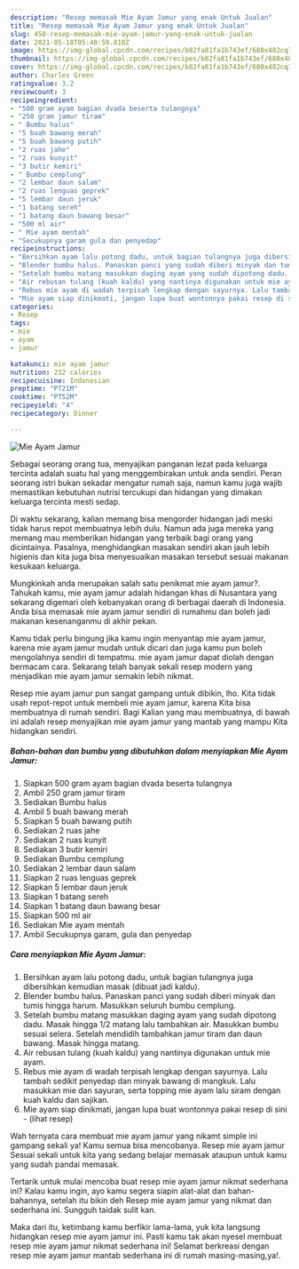 ```yaml
---
description: "Resep memasak Mie Ayam Jamur yang enak Untuk Jualan"
title: "Resep memasak Mie Ayam Jamur yang enak Untuk Jualan"
slug: 450-resep-memasak-mie-ayam-jamur-yang-enak-untuk-jualan
date: 2021-05-18T05:48:59.810Z
image: https://img-global.cpcdn.com/recipes/b82fa81fa1b743ef/680x482cq70/mie-ayam-jamur-foto-resep-utama.jpg
thumbnail: https://img-global.cpcdn.com/recipes/b82fa81fa1b743ef/680x482cq70/mie-ayam-jamur-foto-resep-utama.jpg
cover: https://img-global.cpcdn.com/recipes/b82fa81fa1b743ef/680x482cq70/mie-ayam-jamur-foto-resep-utama.jpg
author: Charles Green
ratingvalue: 3.2
reviewcount: 3
recipeingredient:
- "500 gram ayam bagian dvada beserta tulangnya"
- "250 gram jamur tiram"
- " Bumbu halus"
- "5 buah bawang merah"
- "5 buah bawang putih"
- "2 ruas jahe"
- "2 ruas kunyit"
- "3 butir kemiri"
- " Bumbu cemplung"
- "2 lembar daun salam"
- "2 ruas lenguas geprek"
- "5 lembar daun jeruk"
- "1 batang sereh"
- "1 batang daun bawang besar"
- "500 ml air"
- " Mie ayam mentah"
- "Secukupnya garam gula dan penyedap"
recipeinstructions:
- "Bersihkan ayam lalu potong dadu, untuk bagian tulangnya juga dibersihkan kemudian masak (dibuat jadi kaldu)."
- "Blender bumbu halus. Panaskan panci yang sudah diberi minyak dan tumis hingga harum. Masukkan seluruh bumbu cemplung."
- "Setelah bumbu matang masukkan daging ayam yang sudah dipotong dadu. Masak hingga 1/2 matang lalu tambahkan air. Masukkan bumbu sesuai selera. Setelah mendidih tambahkan jamur tiram dan daun bawang. Masak hingga matang."
- "Air rebusan tulang (kuah kaldu) yang nantinya digunakan untuk mie ayam."
- "Rebus mie ayam di wadah terpisah lengkap dengan sayurnya. Lalu tambah sedikit penyedap dan minyak bawang di mangkuk. Lalu masukkan mie dan sayuran, serta topping mie ayam lalu siram dengan kuah kaldu dan sajikan."
- "Mie ayam siap dinikmati, jangan lupa buat wontonnya pakai resep di sini           (lihat resep)"
categories:
- Resep
tags:
- mie
- ayam
- jamur

katakunci: mie ayam jamur 
nutrition: 232 calories
recipecuisine: Indonesian
preptime: "PT21M"
cooktime: "PT52M"
recipeyield: "4"
recipecategory: Dinner

---
```



![Mie Ayam Jamur](https://img-global.cpcdn.com/recipes/b82fa81fa1b743ef/680x482cq70/mie-ayam-jamur-foto-resep-utama.jpg)

Sebagai seorang orang tua, menyajikan panganan lezat pada keluarga tercinta adalah suatu hal yang menggembirakan untuk anda sendiri. Peran seorang istri bukan sekadar mengatur rumah saja, namun kamu juga wajib memastikan kebutuhan nutrisi tercukupi dan hidangan yang dimakan keluarga tercinta mesti sedap.

Di waktu  sekarang, kalian memang bisa mengorder hidangan jadi meski tidak harus repot membuatnya lebih dulu. Namun ada juga mereka yang memang mau memberikan hidangan yang terbaik bagi orang yang dicintainya. Pasalnya, menghidangkan masakan sendiri akan jauh lebih higienis dan kita juga bisa menyesuaikan masakan tersebut sesuai makanan kesukaan keluarga. 



Mungkinkah anda merupakan salah satu penikmat mie ayam jamur?. Tahukah kamu, mie ayam jamur adalah hidangan khas di Nusantara yang sekarang digemari oleh kebanyakan orang di berbagai daerah di Indonesia. Anda bisa memasak mie ayam jamur sendiri di rumahmu dan boleh jadi makanan kesenanganmu di akhir pekan.

Kamu tidak perlu bingung jika kamu ingin menyantap mie ayam jamur, karena mie ayam jamur mudah untuk dicari dan juga kamu pun boleh mengolahnya sendiri di tempatmu. mie ayam jamur dapat diolah dengan bermacam cara. Sekarang telah banyak sekali resep modern yang menjadikan mie ayam jamur semakin lebih nikmat.

Resep mie ayam jamur pun sangat gampang untuk dibikin, lho. Kita tidak usah repot-repot untuk membeli mie ayam jamur, karena Kita bisa membuatnya di rumah sendiri. Bagi Kalian yang mau membuatnya, di bawah ini adalah resep menyajikan mie ayam jamur yang mantab yang mampu Kita hidangkan sendiri.

<!--inarticleads1-->

##### Bahan-bahan dan bumbu yang dibutuhkan dalam menyiapkan Mie Ayam Jamur:

1. Siapkan 500 gram ayam bagian dvada beserta tulangnya
1. Ambil 250 gram jamur tiram
1. Sediakan  Bumbu halus
1. Ambil 5 buah bawang merah
1. Siapkan 5 buah bawang putih
1. Sediakan 2 ruas jahe
1. Sediakan 2 ruas kunyit
1. Sediakan 3 butir kemiri
1. Sediakan  Bumbu cemplung
1. Sediakan 2 lembar daun salam
1. Siapkan 2 ruas lenguas geprek
1. Siapkan 5 lembar daun jeruk
1. Siapkan 1 batang sereh
1. Siapkan 1 batang daun bawang besar
1. Siapkan 500 ml air
1. Sediakan  Mie ayam mentah
1. Ambil Secukupnya garam, gula dan penyedap




<!--inarticleads2-->

##### Cara menyiapkan Mie Ayam Jamur:

1. Bersihkan ayam lalu potong dadu, untuk bagian tulangnya juga dibersihkan kemudian masak (dibuat jadi kaldu).
1. Blender bumbu halus. Panaskan panci yang sudah diberi minyak dan tumis hingga harum. Masukkan seluruh bumbu cemplung.
1. Setelah bumbu matang masukkan daging ayam yang sudah dipotong dadu. Masak hingga 1/2 matang lalu tambahkan air. Masukkan bumbu sesuai selera. Setelah mendidih tambahkan jamur tiram dan daun bawang. Masak hingga matang.
1. Air rebusan tulang (kuah kaldu) yang nantinya digunakan untuk mie ayam.
1. Rebus mie ayam di wadah terpisah lengkap dengan sayurnya. Lalu tambah sedikit penyedap dan minyak bawang di mangkuk. Lalu masukkan mie dan sayuran, serta topping mie ayam lalu siram dengan kuah kaldu dan sajikan.
1. Mie ayam siap dinikmati, jangan lupa buat wontonnya pakai resep di sini -           (lihat resep)




Wah ternyata cara membuat mie ayam jamur yang nikamt simple ini gampang sekali ya! Kamu semua bisa mencobanya. Resep mie ayam jamur Sesuai sekali untuk kita yang sedang belajar memasak ataupun untuk kamu yang sudah pandai memasak.

Tertarik untuk mulai mencoba buat resep mie ayam jamur nikmat sederhana ini? Kalau kamu ingin, ayo kamu segera siapin alat-alat dan bahan-bahannya, setelah itu bikin deh Resep mie ayam jamur yang nikmat dan sederhana ini. Sungguh taidak sulit kan. 

Maka dari itu, ketimbang kamu berfikir lama-lama, yuk kita langsung hidangkan resep mie ayam jamur ini. Pasti kamu tak akan nyesel membuat resep mie ayam jamur nikmat sederhana ini! Selamat berkreasi dengan resep mie ayam jamur mantab sederhana ini di rumah masing-masing,ya!.

